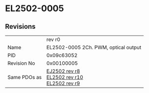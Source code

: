 # EL2502-0005

## Revisions
<table>
<tr>
<td></td>
<td>rev r0</td>
</tr>
<tr>
<td>Name</td>
<td>EL2502-0005 2Ch. PWM, optical output</td>
</tr>
<tr>
<td>PID</td>
<td>0x09c63052</td>
</tr>
<tr>
<td>Revision No</td>
<td>0x00100005</td>
</tr>
<tr>
<td>Same PDOs as</td>
<td><a href="EJ2502.md">EJ2502 rev r8</a><br/><a href="EL2502.md">EL2502 rev r10</a><br/><a href="EL2502.md">EL2502 rev r9</a></td>
</tr>
</table>
